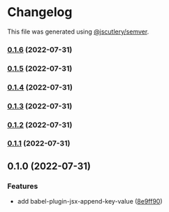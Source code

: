 # Changelog

This file was generated using [@jscutlery/semver](https://github.com/jscutlery/semver).

### [0.1.6](https://github.com/UNDERCOVERj/babel-plugins/compare/babel-plugin-jsx-append-key-value-0.1.5...babel-plugin-jsx-append-key-value-0.1.6) (2022-07-31)

### [0.1.5](https://github.com/UNDERCOVERj/babel-plugins/compare/babel-plugin-jsx-append-key-value-0.1.4...babel-plugin-jsx-append-key-value-0.1.5) (2022-07-31)

### [0.1.4](https://github.com/UNDERCOVERj/babel-plugins/compare/babel-plugin-jsx-append-key-value-0.1.3...babel-plugin-jsx-append-key-value-0.1.4) (2022-07-31)

### [0.1.3](https://github.com/UNDERCOVERj/babel-plugins/compare/babel-plugin-jsx-append-key-value-0.1.2...babel-plugin-jsx-append-key-value-0.1.3) (2022-07-31)

### [0.1.2](https://github.com/UNDERCOVERj/babel-plugins/compare/babel-plugin-jsx-append-key-value-0.1.1...babel-plugin-jsx-append-key-value-0.1.2) (2022-07-31)

### [0.1.1](https://github.com/UNDERCOVERj/babel-plugins/compare/babel-plugin-jsx-append-key-value-0.1.0...babel-plugin-jsx-append-key-value-0.1.1) (2022-07-31)

## 0.1.0 (2022-07-31)


### Features

* add babel-plugin-jsx-append-key-value ([8e9ff90](https://github.com/UNDERCOVERj/babel-plugins/commit/8e9ff90d6c49834ae4c634c7b3c86d8cf73af37e))
